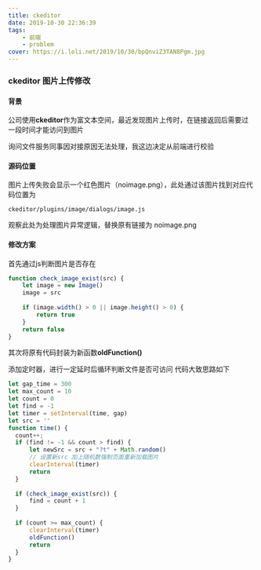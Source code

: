 ```yaml
---
title: ckeditor
date: 2019-10-30 22:36:39
tags: 
    - 前端
    - problem
cover: https://i.loli.net/2019/10/30/bpQnviZ3TAN8Pgm.jpg
---
```


### ckeditor 图片上传修改

#### 背景
公司使用**ckeditor**作为富文本空间，最近发现图片上传时，在链接返回后需要过一段时间才能访问到图片

询问文件服务同事因对接原因无法处理，我这边决定从前端进行校验


#### 源码位置
图片上传失败会显示一个红色图片（noimage.png），此处通过该图片找到对应代码位置为 
```
ckeditor/plugins/image/dialogs/image.js 
```
观察此处为处理图片异常逻辑，替换原有链接为 noimage.png 

#### 修改方案
首先通过js判断图片是否存在
```javascript 1.8
function check_image_exist(src) {
    let image = new Image()
    image = src
   
    if (image.width() > 0 || image.height() > 0) {
        return true
    }
    return false
}
```

其次将原有代码封装为新函数**oldFunction()**

添加定时器，进行一定延时后循环判断文件是否可访问
代码大致思路如下
```javascript 1.8
let gap_time = 300
let max_count = 10
let count = 0
let find = -1
let timer = setInterval(time, gap)
let src = ''
function time() {
  count++;
  if (find != -1 && count > find) {
      let newSrc = src + "?t" + Math.random()
      // 设置新src 加上随机数强制页面重新加载图片
      clearInterval(timer)
      return
  }
  
  if (check_image_exist(src)) {
      find = count + 1
  }
  
  if (count >= max_count) {
      clearInterval(timer)
      oldFunction()
      return
  }
}
```

